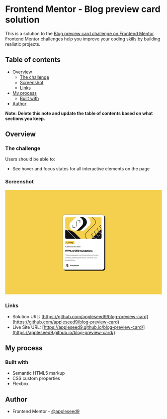 # Frontend Mentor - Blog preview card solution

This is a solution to the [Blog preview card challenge on Frontend Mentor](https://www.frontendmentor.io/challenges/blog-preview-card-ckPaj01IcS). Frontend Mentor challenges help you improve your coding skills by building realistic projects. 

## Table of contents

- [Overview](#overview)
  - [The challenge](#the-challenge)
  - [Screenshot](#screenshot)
  - [Links](#links)
- [My process](#my-process)
  - [Built with](#built-with)
- [Author](#author)

**Note: Delete this note and update the table of contents based on what sections you keep.**

## Overview

### The challenge

Users should be able to:

- See hover and focus states for all interactive elements on the page

### Screenshot

![](./screenshot.png)

### Links

- Solution URL: [https://github.com/appleseed9/blog-preview-card](https://github.com/appleseed9/blog-preview-card)
- Live Site URL: [https://appleseed9.github.io/blog-preview-card/](https://appleseed9.github.io/blog-preview-card/)

## My process

### Built with

- Semantic HTML5 markup
- CSS custom properties
- Flexbox

## Author

- Frontend Mentor - [@appleseed9](https://www.frontendmentor.io/profile/appleseed9)
